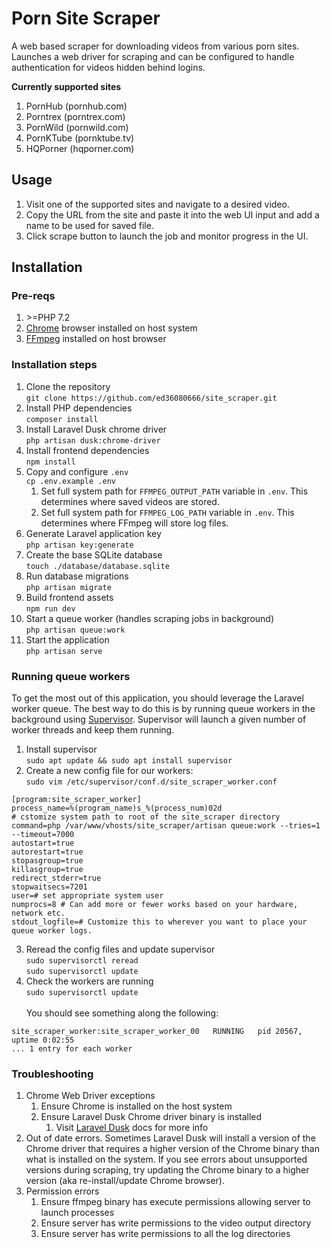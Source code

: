 # Porn Site Scraper
A web based scraper for downloading videos from various porn sites. Launches
a web driver for scraping and can be configured to handle authentication
for videos hidden behind logins.

**Currently supported sites**
1. PornHub (pornhub.com)
2. Porntrex (porntrex.com)
2. PornWild (pornwild.com)
3. PornKTube (pornktube.tv)
4. HQPorner (hqporner.com)

## Usage
1. Visit one of the supported sites and navigate to a desired video.
2. Copy the URL from the site and paste it into the web UI input and add a name to be used for saved file.
3. Click scrape button to launch the job and monitor progress in the UI.

## Installation
### Pre-reqs
1. \>=PHP 7.2
2. [Chrome](https://www.google.com/chrome/) browser installed on host system
3. [FFmpeg](https://ffmpeg.org/) installed on host browser

### Installation steps
1. Clone the repository 
<br>`git clone https://github.com/ed36080666/site_scraper.git`
2. Install PHP dependencies
<br>`composer install`
3. Install Laravel Dusk chrome driver
<br>`php artisan dusk:chrome-driver`
4. Install frontend dependencies
<br> `npm install`
5. Copy and configure `.env`
<br>`cp .env.example .env`
   1. Set full system path for `FFMPEG_OUTPUT_PATH` variable in `.env`. This determines where saved videos are stored.
   2. Set full system path for `FFMPEG_LOG_PATH` variable in `.env`. This determines where FFmpeg will store log files.
6. Generate Laravel application key
<br> `php artisan key:generate`
7. Create the base SQLite database
<br> `touch ./database/database.sqlite`
8. Run database migrations
<br> `php artisan migrate`
9. Build frontend assets
<br>`npm run dev`
10. Start a queue worker (handles scraping jobs in background)
<br>`php artisan queue:work`
11. Start the application
    <br>`php artisan serve`

### Running queue workers
To get the most out of this application, you should leverage the Laravel worker queue. The best way to do this is by running queue workers in the background using [Supervisor](http://supervisord.org/installing.html). Supervisor will launch a given number of worker threads and keep them running.

1. Install supervisor
<br>`sudo apt update && sudo apt install supervisor`
2. Create a new config file for our workers:
<br>`sudo vim /etc/supervisor/conf.d/site_scraper_worker.conf`

```
[program:site_scraper_worker]
process_name=%(program_name)s_%(process_num)02d
# cstomize system path to root of the site_scraper directory
command=php /var/www/vhosts/site_scraper/artisan queue:work --tries=1 --timeout=7000
autostart=true
autorestart=true
stopasgroup=true
killasgroup=true
redirect_stderr=true
stopwaitsecs=7201
user=# set appropriate system user
numprocs=8 # Can add more or fewer works based on your hardware, network etc.
stdout_logfile=# Customize this to wherever you want to place your queue worker logs.
```
3. Reread the config files and update supervisor
<br>`sudo supervisorctl reread`
<br>`sudo supervisorctl update`
4. Check the workers are running
<br>`sudo supervisorctl update`
<br><br>You should see something along the following:
```
site_scraper_worker:site_scraper_worker_00   RUNNING   pid 20567, uptime 0:02:55
... 1 entry for each worker
```

### Troubleshooting
1. Chrome Web Driver exceptions
   1. Ensure Chrome is installed on the host system
   2. Ensure Laravel Dusk Chrome driver binary is installed
      1. Visit [Laravel Dusk](https://github.com/ed36080666/site_scraper.git) docs for more info
  2. Out of date errors. Sometimes Laravel Dusk will install a version of the Chrome driver that requires a higher version of the Chrome binary than what is installed on the system. If you see errors about unsupported versions during scraping, try updating the Chrome binary to a higher version (aka re-install/update Chrome browser).
2. Permission errors
    1. Ensure ffmpeg binary has execute permissions allowing server to launch processes
    2. Ensure server has write permissions to the video output directory
    3. Ensure server has write permissions to all the log directories
